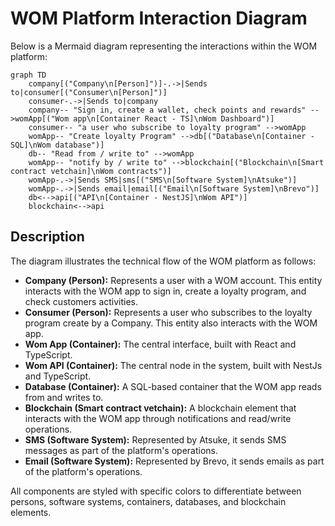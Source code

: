 # WOM Platform Interaction Diagram

Below is a Mermaid diagram representing the interactions within the WOM platform:

```mermaid
graph TD
    company[("Company\n[Person]")]-.->|Sends to|consumer[("Consumer\n[Person]")]
    consumer-.->|Sends to|company
    company-- "Sign in, create a wallet, check points and rewards" -->womApp[("Wom app\n[Container React - TS]\nWom Dashboard")]
    consumer-- "a user who subscribe to loyalty program" -->womApp
    womApp-- "Create loyalty Program" -->db[("Database\n[Container - SQL]\nWom database")]
    db-- "Read from / write to" -->womApp
    womApp-- "notify by / write to" -->blockchain[("Blockchain\n[Smart contract vetchain]\nWom contracts")]
    womApp-.->|Sends SMS|sms[("SMS\n[Software System]\nAtsuke")]
    womApp-.->|Sends email|email[("Email\n[Software System]\nBrevo")]
    db<-->api[("API\n[Container - NestJS]\nWom API")]
    blockchain<-->api

```

## Description

The diagram illustrates the technical flow of the WOM platform as follows:

- **Company (Person):** Represents a user with a WOM account. This entity interacts with the WOM app to sign in, create a loyalty program, and check customers activities.
- **Consumer (Person):** Represents a user who subscribes to the loyalty program create by a Company. This entity also interacts with the WOM app.
- **Wom App (Container):** The central interface, built with React and TypeScript.
- **Wom API (Container):** The central node in the system, built with NestJs and TypeScript.
- **Database (Container):** A SQL-based container that the WOM app reads from and writes to.
- **Blockchain (Smart contract vetchain):** A blockchain element that interacts with the WOM app through notifications and read/write operations.
- **SMS (Software System):** Represented by Atsuke, it sends SMS messages as part of the platform's operations.
- **Email (Software System):** Represented by Brevo, it sends emails as part of the platform's operations.

All components are styled with specific colors to differentiate between persons, software systems, containers, databases, and blockchain elements.
